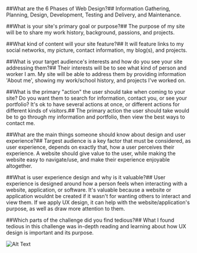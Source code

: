 ##What are the 6 Phases of Web Design?##
Information Gathering, Planning, Design, Development, Testing and Delivery, and Maintenance.

##What is your site's primary goal or purpose?##
The purpose of my site will be to share my work history, background, passions, and projects.

##What kind of content will your site feature?##
It will feature links to my social networks, my picture, contact information, my blog(s), and projects.

##What is your target audience's interests and how do you see your site addressing them?##
Their interests will be to see what kind of person and worker I am. My site will be able to address them by providing information 'About me', showing my work/school history, and projects I've worked on.

##What is the primary "action" the user should take when coming to your site? Do you want them to search for information, contact you, or see your portfolio? It's ok to have several actions at once, or different actions for different kinds of visitors.##
The primary action the user should take would be to go through my information and portfolio, then view the best ways to contact me.

##What are the main things someone should know about design and user experience?##
Targest audience is a key factor that must be considered, as user experience, depends on exactly that, how a user perceives their experience. A website should give value to the user, while making the website easy to navigate/use, and make their experience enjoyable altogether.

##What is user experience design and why is it valuable?##
User experience is designed around how a person feels when interacting with a website, application, or software. It's valuable because a website or application wouldnt be created if it wasn't for wanting others to interact and view them. If we apply UX design, it can help with the website/application's purpose, as well as draw more attention to them.

##Which parts of the challenge did you find tedious?##
What I found tedious in this challenge was in-depth reading and learning about how UX design is important and its purpose.

![Alt Text](/site-map.png)